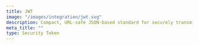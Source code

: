 ```yaml
---
title: JWT
image: "/images/integration/jwt.svg"
description: Compact, URL-safe JSON-based standard for securely transmitting information between parties as a JSON object, widely used for authentication and authorization.
meta_title: ""
type: Security Token
---
```


